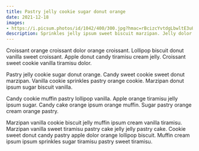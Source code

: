 ```yaml
---
title: Pastry jelly cookie sugar donut orange
date: 2021-12-18
images:
- https://i.picsum.photos/id/1042/400/300.jpg?hmac=rBcizcYvtdgLbwltE3uU3EWyFbuBGpyy9C2YilmohL0
description: Sprinkles jelly ipsum sweet biscuit marzipan. Jelly dolor biscuit croissant croissant sweet.
---
```


Croissant orange croissant dolor orange croissant. Lollipop biscuit donut vanilla sweet croissant. Apple donut candy tiramisu cream jelly. Croissant sweet cookie vanilla tiramisu dolor.

Pastry jelly cookie sugar donut orange. Candy sweet cookie sweet donut marzipan. Vanilla cookie sprinkles pastry orange cookie. Marzipan donut ipsum sugar biscuit vanilla. 

Candy cookie muffin pastry lollipop vanilla. Apple orange tiramisu jelly ipsum sugar. Candy cake orange ipsum orange muffin. Sugar pastry orange cream orange pastry. 

Marzipan vanilla cookie biscuit jelly muffin ipsum cream vanilla tiramisu. Marzipan vanilla sweet tiramisu pastry cake jelly jelly pastry cake. Cookie sweet donut candy pastry apple dolor orange lollipop biscuit. Muffin cream ipsum ipsum sprinkles sugar tiramisu pastry sweet tiramisu. 
